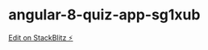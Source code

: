 # angular-8-quiz-app-sg1xub

[Edit on StackBlitz ⚡️](https://stackblitz.com/edit/angular-8-quiz-app-sg1xub)